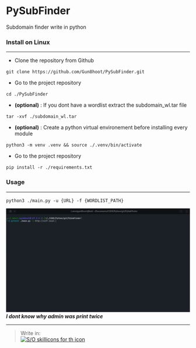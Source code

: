 # PySubFinder
Subdomain finder write in python
### Install on Linux
---
- Clone the repository from Github
```shell
git clone https://github.com/Gun8hoot/PySubFinder.git
```
- Go to the project repository
```shell
cd ./PySubFinder
```
- **(optional)** : If you dont have a wordlist extract the subdomain_wl.tar file
```shell
tar -xvf ./subdomain_wl.tar
```
- **(optional)** :  Create a python virtual environement before installing every module
```shell
python3 -m venv .venv && source ./.venv/bin/activate
```
- Go to the project repository
```shell
pip install -r ./requirements.txt
```
### Usage
---
```shell
python3 ./main.py -u {URL} -f {WORDLIST_PATH}
```
![Usage gif](./images/example.gif)
***I dont know why admin was print twice***






---
> Write in: </br>
>[![S/O skillicons for th icon](https://skillicons.dev/icons?i=python&theme=dark)](https://skillcons.dev/)